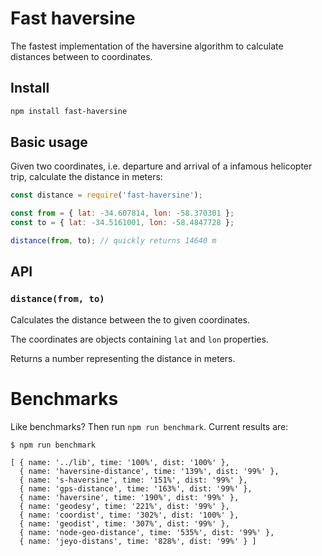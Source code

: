 # Fast haversine

The fastest implementation of the haversine algorithm to calculate distances between to coordinates.

## Install

```bash
npm install fast-haversine
```

## Basic usage

Given two coordinates, i.e. departure and arrival of a infamous helicopter trip, calculate the distance in meters:

```js
const distance = require('fast-haversine');

const from = { lat: -34.607814, lon: -58.370301 };
const to = { lat: -34.5161001, lon: -58.4847728 };

distance(from, to); // quickly returns 14640 m
```

## API

### `distance(from, to)`

Calculates the distance between the to given coordinates.

The coordinates are objects containing `lat` and `lon` properties.

Returns a number representing the distance in meters.

# Benchmarks

Like benchmarks? Then run `npm run benchmark`. Current results are:

```
$ npm run benchmark

[ { name: '../lib', time: '100%', dist: '100%' },
  { name: 'haversine-distance', time: '139%', dist: '99%' },
  { name: 's-haversine', time: '151%', dist: '99%' },
  { name: 'gps-distance', time: '163%', dist: '99%' },
  { name: 'haversine', time: '190%', dist: '99%' },
  { name: 'geodesy', time: '221%', dist: '99%' },
  { name: 'coordist', time: '302%', dist: '100%' },
  { name: 'geodist', time: '307%', dist: '99%' },
  { name: 'node-geo-distance', time: '535%', dist: '99%' },
  { name: 'jeyo-distans', time: '828%', dist: '99%' } ]
```
